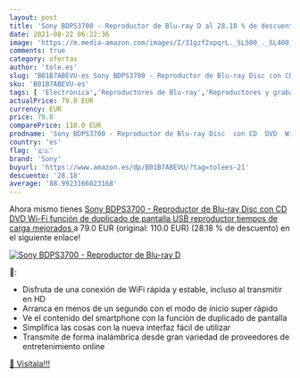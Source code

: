 ```yaml
---
layout: post
title: 'Sony BDPS3700 - Reproductor de Blu-ray D al 28.18 % de descuento'
date: 2021-08-22 06:22:36
image: 'https://m.media-amazon.com/images/I/31gzf2xpqrL._SL500_._SL400_.jpg'
comments: true
category: ofertas
author: 'tole.es'
slug: 'B01B7ABEVU-es Sony BDPS3700 - Reproductor de Blu-ray Disc con CD DVD Wi-...'
sku: 'B01B7ABEVU-es'
tags: [ 'Electrónica','Reproductores de Blu-ray','Reproductores y grabadores de Blu-ray','TV, vídeo y home cinema','sony', ]
actualPrice: 79.0 EUR
currency: EUR
price: 79.0
comparePrice: 110.0 EUR
prodname: 'Sony BDPS3700 - Reproductor de Blu-ray Disc  con CD  DVD  Wi-Fi  función de duplicado de pantalla  USB reproductor  tiempos de carga mejorados '
country: 'es'
flag: '🇪🇸'
brand: 'Sony'
buyurl: 'https://www.amazon.es/dp/B01B7ABEVU/?tag=tolees-21'
descuento: '28.18'
average: '88.9923166023168'
---
```


Ahora mismo tienes [Sony BDPS3700 - Reproductor de Blu-ray Disc  con CD  DVD  Wi-Fi  función de duplicado de pantalla  USB reproductor  tiempos de carga mejorados ](https://www.amazon.es/dp/B01B7ABEVU/?tag=tolees-21) a 79.0 EUR (original: 110.0 EUR) (28.18 %  de descuento) en el siguiente enlace!

[![Sony BDPS3700 - Reproductor de Blu-ray D](https://m.media-amazon.com/images/I/31gzf2xpqrL._SL500_._SL400_.jpg)](https://www.amazon.es/dp/B01B7ABEVU/?tag=tolees-21)

🔎:

- Disfruta de una conexión de WiFi rápida y estable, incluso al transmitir en HD
- Arranca en menos de un segundo con el modo de inicio super rápido
- Ve el contenido del smartphone con la función de duplicado de pantalla
- Simplifica las cosas con la nueva interfaz fácil de utilizar
- Transmite de forma inalámbrica desde gran variedad de proveedores de entretenimiento online

[🛒 Visítala!!!](https://www.amazon.es/dp/B01B7ABEVU/?tag=tolees-21)
